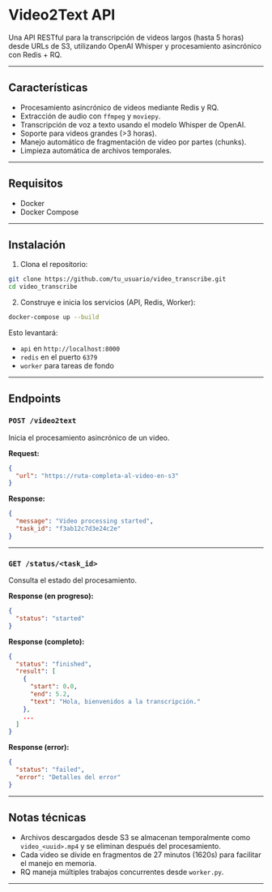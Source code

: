# Video2Text API

Una API RESTful para la transcripción de videos largos (hasta 5 horas) desde URLs de S3, utilizando OpenAI Whisper y procesamiento asincrónico con Redis + RQ.

---

## Características

- Procesamiento asincrónico de videos mediante Redis y RQ.
- Extracción de audio con `ffmpeg` y `moviepy`.
- Transcripción de voz a texto usando el modelo Whisper de OpenAI.
- Soporte para videos grandes (>3 horas).
- Manejo automático de fragmentación de video por partes (chunks).
- Limpieza automática de archivos temporales.

---

## Requisitos

- Docker
- Docker Compose

---

## Instalación

1. Clona el repositorio:

```bash
git clone https://github.com/tu_usuario/video_transcribe.git
cd video_transcribe
```

2. Construye e inicia los servicios (API, Redis, Worker):

```bash
docker-compose up --build
```

Esto levantará:

- `api` en `http://localhost:8000`
- `redis` en el puerto `6379`
- `worker` para tareas de fondo

---

## Endpoints

### `POST /video2text`

Inicia el procesamiento asincrónico de un video.

**Request:**

```json
{
  "url": "https://ruta-completa-al-video-en-s3"
}
```

**Response:**

```json
{
  "message": "Video processing started",
  "task_id": "f3ab12c7d3e24c2e"
}
```

---

### `GET /status/<task_id>`

Consulta el estado del procesamiento.

**Response (en progreso):**

```json
{
  "status": "started"
}
```

**Response (completo):**

```json
{
  "status": "finished",
  "result": [
    {
      "start": 0.0,
      "end": 5.2,
      "text": "Hola, bienvenidos a la transcripción."
    },
    ...
  ]
}
```

**Response (error):**

```json
{
  "status": "failed",
  "error": "Detalles del error"
}
```

---

## Notas técnicas

- Archivos descargados desde S3 se almacenan temporalmente como `video_<uuid>.mp4` y se eliminan después del procesamiento.
- Cada video se divide en fragmentos de 27 minutos (1620s) para facilitar el manejo en memoria.
- RQ maneja múltiples trabajos concurrentes desde `worker.py`.

---

